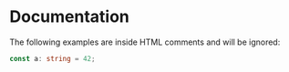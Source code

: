 # Documentation

The following examples are inside HTML comments and will be ignored:

<!-- ```ts ignore
const value: Invalid = "ignored";
``` -->

<!--
```ts
const a: string = 42;
```
-->

```ts
const a: string = 42;
```
